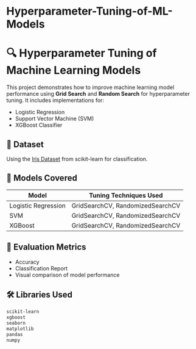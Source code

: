 # Hyperparameter-Tuning-of-ML-Models

# 🔍 Hyperparameter Tuning of Machine Learning Models

This project demonstrates how to improve machine learning model performance using **Grid Search** and **Random Search** for hyperparameter tuning. It includes implementations for:

- Logistic Regression
- Support Vector Machine (SVM)
- XGBoost Classifier

## 📂 Dataset

Using the [Iris Dataset](https://scikit-learn.org/stable/auto_examples/datasets/plot_iris_dataset.html) from scikit-learn for classification.

## 🚀 Models Covered

| Model              | Tuning Techniques Used         |
|-------------------|--------------------------------|
| Logistic Regression | GridSearchCV, RandomizedSearchCV |
| SVM                | GridSearchCV, RandomizedSearchCV |
| XGBoost            | GridSearchCV, RandomizedSearchCV |

## 🧪 Evaluation Metrics

- Accuracy
- Classification Report
- Visual comparison of model performance

## 🛠️ Libraries Used

```bash
scikit-learn
xgboost
seaborn
matplotlib
pandas
numpy
